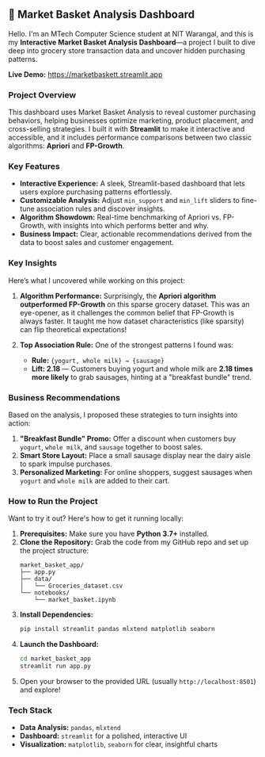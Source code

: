 ## 🛒 Market Basket Analysis Dashboard

Hello. I'm an MTech Computer Science student at NIT Warangal, and this is my **Interactive Market Basket Analysis Dashboard**—a project I built to dive deep into grocery store transaction data and uncover hidden purchasing patterns.  

**Live Demo:** https://marketbaskett.streamlit.app

### Project Overview

This dashboard uses Market Basket Analysis to reveal customer purchasing behaviors, helping businesses optimize marketing, product placement, and cross-selling strategies. I built it with **Streamlit** to make it interactive and accessible, and it includes performance comparisons between two classic algorithms: **Apriori** and **FP-Growth**.

### Key Features

- **Interactive Experience:** A sleek, Streamlit-based dashboard that lets users explore purchasing patterns effortlessly.
- **Customizable Analysis:** Adjust `min_support` and `min_lift` sliders to fine-tune association rules and discover insights.
- **Algorithm Showdown:** Real-time benchmarking of Apriori vs. FP-Growth, with insights into which performs better and why.
- **Business Impact:** Clear, actionable recommendations derived from the data to boost sales and customer engagement.

### Key Insights

Here’s what I uncovered while working on this project:

1. **Algorithm Performance:** Surprisingly, the **Apriori algorithm outperformed FP-Growth** on this sparse grocery dataset. This was an eye-opener, as it challenges the common belief that FP-Growth is always faster. It taught me how dataset characteristics (like sparsity) can flip theoretical expectations!
   
2. **Top Association Rule:** One of the strongest patterns I found was:
   - **Rule:** `{yogurt, whole milk} → {sausage}`
   - **Lift: 2.18** — Customers buying yogurt and whole milk are **2.18 times more likely** to grab sausages, hinting at a "breakfast bundle" trend.

### Business Recommendations

Based on the analysis, I proposed these strategies to turn insights into action:

1. **"Breakfast Bundle" Promo:** Offer a discount when customers buy `yogurt`, `whole milk`, and `sausage` together to boost sales.
2. **Smart Store Layout:** Place a small sausage display near the dairy aisle to spark impulse purchases.
3. **Personalized Marketing:** For online shoppers, suggest sausages when `yogurt` and `whole milk` are added to their cart.

### How to Run the Project

Want to try it out? Here's how to get it running locally:

1. **Prerequisites:** Make sure you have **Python 3.7+** installed.
2. **Clone the Repository:** Grab the code from my GitHub repo and set up the project structure:
   ```
   market_basket_app/
   ├── app.py
   ├── data/
   │   └── Groceries_dataset.csv
   └── notebooks/
       └── market_basket.ipynb
   ```
3. **Install Dependencies:**
   ```bash
   pip install streamlit pandas mlxtend matplotlib seaborn
   ```
4. **Launch the Dashboard:**
   ```bash
   cd market_basket_app
   streamlit run app.py
   ```
5. Open your browser to the provided URL (usually `http://localhost:8501`) and explore!

### Tech Stack

- **Data Analysis:** `pandas`, `mlxtend`
- **Dashboard:** `streamlit` for a polished, interactive UI
- **Visualization:** `matplotlib`, `seaborn` for clear, insightful charts
